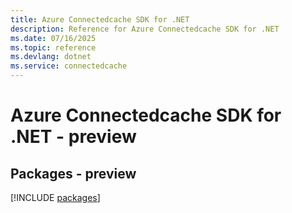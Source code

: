 ```yaml
---
title: Azure Connectedcache SDK for .NET
description: Reference for Azure Connectedcache SDK for .NET
ms.date: 07/16/2025
ms.topic: reference
ms.devlang: dotnet
ms.service: connectedcache
---
```

# Azure Connectedcache SDK for .NET - preview
## Packages - preview
[!INCLUDE [packages](connectedcache-index.md)]
